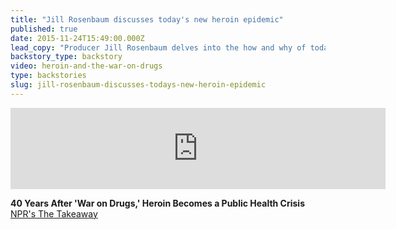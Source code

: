 ```yaml
---
title: "Jill Rosenbaum discusses today's new heroin epidemic"
published: true
date: 2015-11-24T15:49:00.000Z
lead_copy: "Producer Jill Rosenbaum delves into the how and why of today's new heroin epidemic with NPR's The Takeaway."
backstory_type: backstory
video: heroin-and-the-war-on-drugs
type: backstories
slug: jill-rosenbaum-discusses-todays-new-heroin-epidemic
---
```

<iframe width="600" height="130" frameborder="0" scrolling="no" src="https://www.wnyc.org/widgets/ondemand_player/takeaway/#file=%2Faudio%2Fxspf%2F552673%2F"></iframe>

**40 Years After 'War on Drugs,' Heroin Becomes a Public Health Crisis**
[NPR's The Takeaway](http://www.thetakeaway.org/story/retro-report-heroin/)

